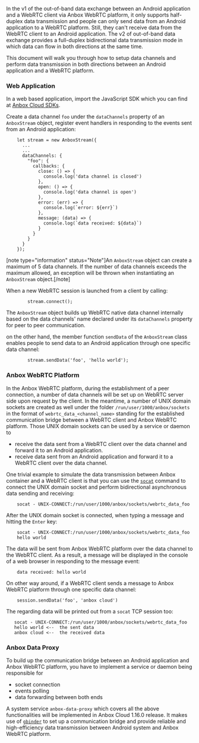 In the v1 of the out-of-band data exchange between an Android application and a WebRTC client via Anbox WebRTC platform, it only supports half-duplex data transmission and people can only send data from an Android application to a WebRTC platform. Still, they can't receive data from the WebRTC client to an Android application. The v2 of out-of-band data exchange provides a full-duplex bidirectional data transmission mode in which data can flow in both directions at the same time.

This document will walk you through how to setup data channels and perform data transmission in both directions between an Android application and a WebRTC platform.

### Web Application

In a web based application, import the JavaScript SDK which you can find at [Anbox Cloud SDKs](https://discourse.ubuntu.com/t/anbox-cloud-sdks/17844#streaming-sdk).

Create a data channel `foo` under the  `dataChannels` property of an `AnboxStream` object, register event handlers in responding to the events sent from an Android application:
```
    let stream = new AnboxStream({
      ...
      ...
      dataChannels: {
        "foo": {
          callbacks: {
            close: () => {
              console.log('data channel is closed')
            },
            open: () => {
              console.log('data channel is open')
            },
            error: (err) => {
              console.log(`error: ${err}`)
            },
            message: (data) => {
              console.log(`data received: ${data}`)
            }
          }
        }
      }
    });
```

[note type="information" status="Note"]An `AnboxStream` object can create a maximum of 5 data channels. If the number of data channels exceeds the maximum allowed, an exception will be thrown when instantiating an `AnboxStream` object.[/note]

When a new WebRTC session is launched from a client by calling:
```
        stream.connect();
```

The `AnboxStream` object builds up WebRTC native data channel internally based on the data channels' name declared under its `dataChannels` property for peer to peer communication.

on the other hand, the member function `sendData` of the `AnboxStream` class enables people to send data to an Android application through one specific data channel:

```
        stream.sendData('foo', 'hello world');
```


### Anbox WebRTC Platform

In the Anbox WebRTC platform, during the establishment of a peer connection, a number of data channels will be set up on WebRTC server side upon request by the client. In the meantime, a number of UNIX domain sockets are created as well under the folder `/run/user/1000/anbox/sockets` in the format of `webrtc_data_<channel_name>`  standing for the established communication bridge between a WebRTC client and Anbox WebRTC platform. Those UNIX domain sockets can be used by a service or daemon to
- receive the data sent from a WebRTC client over the data channel and forward it to an Android application.
- receive data sent from an Android application and forward it to a WebRTC client over the data channel.

One trivial example to simulate the data transmission between Anbox container and a WebRTC client is that you can use the [`socat`](https://manpages.ubuntu.com/manpages/bionic/man1/socat.1.html) command to connect the UNIX domain socket and perform bidirectional asynchronous data sending and receiving:

```
    socat - UNIX-CONNECT:/run/user/1000/anbox/sockets/webrtc_data_foo
```

After the UNIX domain socket is connected, when typing a message and hitting the `Enter` key:

```
    socat - UNIX-CONNECT:/run/user/1000/anbox/sockets/webrtc_data_foo
    hello world
```

The data will be sent from Anbox WebRTC platform over the data channel to the WebRTC client. As a result, a message will be displayed in the console of a web browser in responding to the message event:

```
    data received: hello world
```

On other way around, if a WebRTC client sends a message to Anbox WebRTC platform through one specific data channel:

```
    session.sendData('foo', 'anbox cloud')
```

The regarding data will be printed out from a `socat` TCP session too:

```
   socat - UNIX-CONNECT:/run/user/1000/anbox/sockets/webrtc_data_foo
   hello world <--  the sent data
   anbox cloud <--  the received data
```

### Anbox Data Proxy

To build up the communication bridge between an Android application and Anbox WebRTC platform, you have to implement a service or daemon being responsible for
 - socket connection
 - events polling
 - data forwarding between both ends

A system service `anbox-data-proxy` which covers all the above functionalities will be implemented in Anbox Cloud 1.16.0 release. It makes use of [`gbinder`](https://github.com/mer-hybris/libgbinder) to set up a communication bridge and provide reliable and high-efficiency data transmission between Android system and Anbox WebRTC platform.
